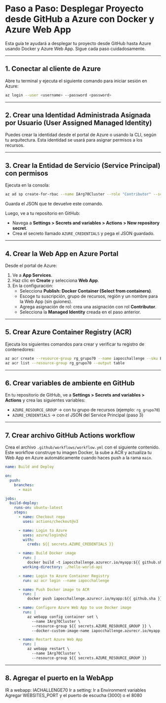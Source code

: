 # Paso a Paso: Desplegar Proyecto desde GitHub a Azure con Docker y Azure Web App

Esta guía te ayudará a desplegar tu proyecto desde GitHub hasta Azure usando Docker y Azure Web App.
Sigue cada paso cuidadosamente.

---

## 1. Conectar al cliente de Azure

Abre tu terminal y ejecuta el siguiente comando para iniciar sesión en Azure:

```bash
az login --user <username> --password <password>
```

---

## 2. Crear una Identidad Administrada Asignada por Usuario (User Assigned Managed Identity)

Puedes crear la identidad desde el portal de Azure o usando la CLI, según tu arquitectura. Esta
identidad se usará para asignar permisos a los recursos.

---

## 3. Crear la Entidad de Servicio (Service Principal) con permisos

Ejecuta en la consola:

```bash
az ad sp create-for-rbac --name IArg70Cluster --role "Contributor" --scope /subscriptions/e40e28d8-f53d-43b8-898b-2c93dc9ef814/resourceGroups/rg_grupo70 --sdk-auth --output json
```

Guarda el JSON que te devuelve este comando.

Luego, ve a tu repositorio en GitHub:

- Navega a **Settings > Secrets and variables > Actions > New repository secret**.
- Crea el secreto llamado `AZURE_CREDENTIALS` y pega el JSON guardado.

---

## 4. Crear la Web App en Azure Portal

Desde el portal de Azure:

1. Ve a **App Services**.
2. Haz clic en **Create** y selecciona **Web App**.
3. En la configuración:
   - Selecciona **Publish: Docker Container (Select from containers)**.
   - Escoge tu suscripción, grupo de recursos, región y un nombre para la Web App (sin guiones).
   - Agrega asignación de rol: crea una asignación con rol **Contributor**.
   - Selecciona la **Managed Identity** creada en el paso anterior.

---

## 5. Crear Azure Container Registry (ACR)

Ejecuta los siguientes comandos para crear y verificar tu registro de contenedores:

```bash
az acr create --resource-group rg_grupo70 --name iapocchallenge --sku Basic
az acr list --resource-group rg_grupo70 --output table
```

---

## 6. Crear variables de ambiente en GitHub

En tu repositorio de GitHub, ve a **Settings > Secrets and variables > Actions** y crea las
siguientes variables:

- `AZURE_RESOURCE_GROUP` → con tu grupo de recursos (ejemplo: `rg_grupo70`)
- `AZURE_CREDENTIALS` → con el JSON del Service Principal (paso 3)

---

## 7. Crear archivo GitHub Actions workflow

Crea el archivo `.github/workflows/workflow.yml` con el siguiente contenido. Este workflow construye
tu imagen Docker, la sube a ACR y actualiza tu Web App en Azure automáticamente cuando haces push a
la rama `main`.

```yaml
name: Build and Deploy

on:
  push:
    branches:
      - main

jobs:
  build-deploy:
    runs-on: ubuntu-latest
    steps:
      - name: Checkout repo
        uses: actions/checkout@v3

      - name: Login to Azure
        uses: azure/login@v2
        with:
          creds: ${{ secrets.AZURE_CREDENTIALS }}

      - name: Build Docker image
        run: |
          docker build -t iapocchallenge.azurecr.io/myapp:${{ github.sha }} .
        working-directory: ./hello-world-api

      - name: Login to Azure Container Registry
        run: az acr login --name iapocchallenge

      - name: Push Docker image to ACR
        run: |
          docker push iapocchallenge.azurecr.io/myapp:${{ github.sha }}

      - name: Configure Azure Web App to use Docker image
        run: |
          az webapp config container set \
            --name IArg70Cluster \
            --resource-group ${{ secrets.AZURE_RESOURCE_GROUP }} \
            --docker-custom-image-name iapocchallenge.azurecr.io/myapp:${{ github.sha }}

      - name: Restart Azure Web App
        run: |
          az webapp restart \
            --name IArg70Cluster \
            --resource-group ${{ secrets.AZURE_RESOURCE_GROUP }}
```

---

## 8. Agregar el puerto en la WebApp

IR a webapp: IACHALLENGE70 Ir a setting: Ir a Environment variables Agregar WEBSITES_PORT y el
puerto de escucha (3000) o el 8080
